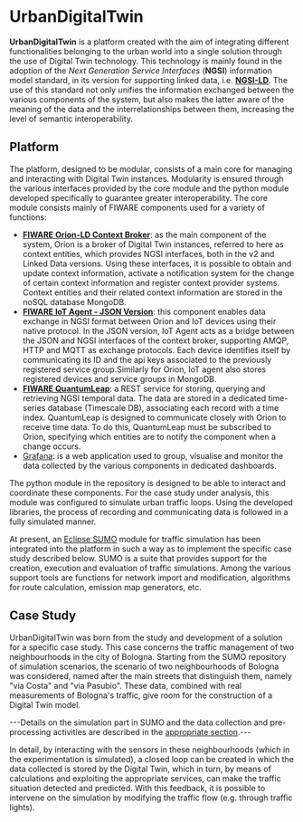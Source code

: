 # UrbanDigitalTwin
**UrbanDigitalTwin** is a platform created with the aim of integrating different functionalities belonging to the urban world into a single solution through the use of Digital Twin technology. This technology is mainly found in the adoption of the *Next Generation Service Interfaces* (**NGSI**) information model standard, in its version for supporting linked data, i.e. [**NGSI-LD**](https://www.etsi.org/deliver/etsi_gs/CIM/001_099/009/01.05.01_60/gs_CIM009v010501p.pdf). The use of this standard not only unifies the information exchanged between the various components of the system, but also makes the latter aware of the meaning of the data and the interrelationships between them, increasing the level of semantic interoperability.

## Platform
The platform, designed to be modular, consists of a main core for managing and interacting with Digital Twin instances. Modularity is ensured through the various interfaces provided by the core module and the python module developed specifically to guarantee greater interoperability.
The core module consists mainly of FIWARE components used for a variety of functions:
- [**FIWARE Orion-LD Context Broker**](https://github.com/FIWARE/context.Orion-LD): as the main component of the system, Orion is a broker of Digital Twin instances, referred to here as context entities, which provides NGSI interfaces, both in the v2 and Linked Data versions. Using these interfaces, it is possible to obtain and update context information, activate a notification system for the change of certain context information and register context provider systems. Context entities and their related context information are stored in the noSQL database MongoDB.
- [**FIWARE IoT Agent - JSON Version**](https://github.com/telefonicaid/iotagent-json): this component enables data exchange in NGSI format between Orion and IoT devices using their native protocol. In the JSON version, IoT Agent acts as a bridge between the JSON and NGSI interfaces of the context broker, supporting AMQP, HTTP and MQTT as exchange protocols. Each device identifies itself by communicating its ID and the api keys associated to the previously registered service group.Similarly for Orion, IoT agent also stores registered devices and service groups in MongoDB.
- [**FIWARE QuantumLeap**](https://github.com/orchestracities/ngsi-timeseries-api/): a REST service for storing, querying and retrieving NGSI temporal data. The data are stored in a dedicated time-series database (Timescale DB), associating each record with a time index. QuantumLeap is designed to communicate closely with Orion to receive time data. To do this, QuantumLeap must be subscribed to Orion, specifying which entities are to notify the component when a change occurs. 
- [Grafana](https://grafana.com/oss/grafana/): is a web application used to group, visualise and monitor the data collected by the various components in dedicated dashboards.

The python module in the repository is designed to be able to interact and coordinate these components. For the case study under analysis, this module was configured to simulate urban traffic loops. Using the developed libraries, the process of recording and communicating data is followed in a fully simulated manner.

At present, an [Eclipse SUMO](https://eclipse.dev/sumo/) module for traffic simulation has been integrated into the platform in such a way as to implement the specific case study described below. SUMO is a suite that provides support for the creation, execution and evaluation of traffic simulations. Among the various support tools are functions for network import and modification, algorithms for route calculation, emission map generators, etc.

## Case Study
UrbanDigitalTwin was born from the study and development of a solution for a specific case study. This case concerns the traffic management of two neighbourhoods in the city of Bologna. Starting from the SUMO repository of simulation scenarios, the scenario of two neighbourhoods of Bologna was considered, named after the main streets that distinguish them, namely "via Costa" and "via Pasubio". These data, combined with real measurements of Bologna's traffic, give room for the construction of a Digital Twin model. 

---Details on the simulation part in SUMO and the data collection and pre-processing activities are described in the [appropriate section](https://github.com/alessandrasomma28/UrbanDigitalTwin/tree/main/SUMO/joined).---

In detail, by interacting with the sensors in these neighbourhoods (which in the experimentation is simulated), a closed loop can be created in which the data collected is stored by the Digital Twin, which in turn, by means of calculations and exploiting the appropriate services, can make the traffic situation detected and predicted. With this feedback, it is possible to intervene on the simulation by modifying the traffic flow (e.g. through traffic lights).
